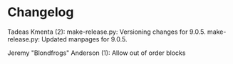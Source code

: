 Changelog
=========

Tadeas Kmenta (2):
      make-release.py: Versioning changes for 9.0.5.
      make-release.py: Updated manpages for 9.0.5.

Jeremy "Blondfrogs" Anderson (1):
      Allow out of order blocks

